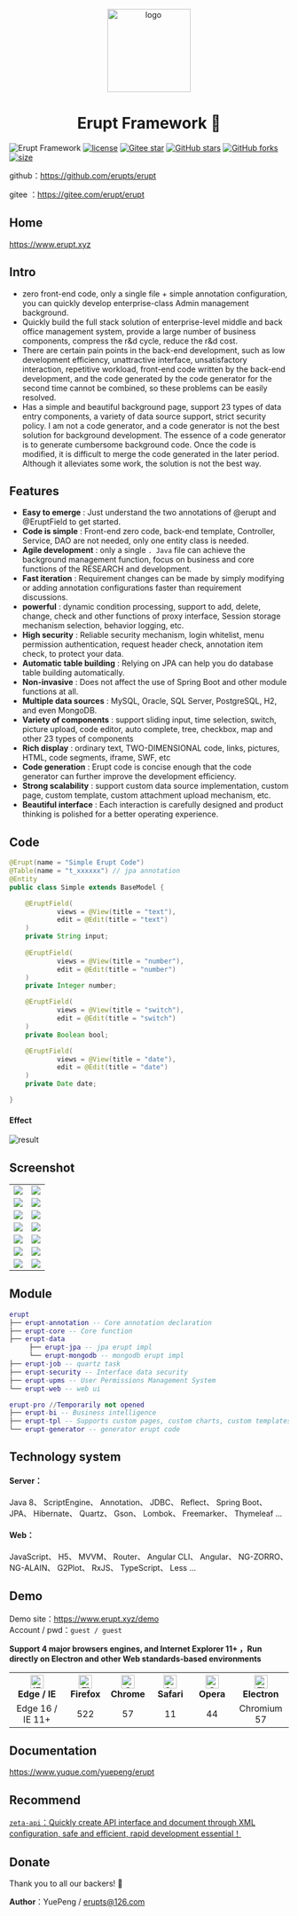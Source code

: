 <p align="center"><img src="./erupt-web/src/main/resources/public/erupt.svg" height="150" alt="logo"/></p>
<h1 align="center"> Erupt Framework 🚀 </h1>

![Erupt Framework](https://img.shields.io/badge/Erupt-Framework-brightgreen)
[![license](https://img.shields.io/badge/license-Apache%202-blue)](./LICENSE)
[![Gitee star](https://gitee.com/erupt/erupt-site/badge/star.svg?theme=dark)](https://gitee.com/erupt/erupt)
[![GitHub stars](https://img.shields.io/github/stars/erupts/erupt?style=social)](https://github.com/erupts/erupt)
[![GitHub forks](https://img.shields.io/github/forks/erupts/erupt?style=social)](https://github.com/erupts/erupt)
[![size](https://img.shields.io/github/repo-size/erupts/erupt)](./)  

github：https://github.com/erupts/erupt  

gitee ：https://gitee.com/erupt/erupt  

## Home
https://www.erupt.xyz

## Intro
+ zero front-end code, only a single file + simple annotation configuration, you can quickly develop enterprise-class Admin management background.
+ Quickly build the full stack solution of enterprise-level middle and back office management system, provide a large number of business components, compress the r&d cycle, reduce the r&d cost.
+ There are certain pain points in the back-end development, such as low development efficiency, unattractive interface, unsatisfactory interaction, repetitive workload, front-end code written by the back-end development, and the code generated by the code generator for the second time cannot be combined, so these problems can be easily resolved.
+ Has a simple and beautiful background page, support 23 types of data entry components, a variety of data source support, strict security policy.
I am not a code generator, and a code generator is not the best solution for background development. The essence of a code generator is to generate cumbersome background code. Once the code is modified, it is difficult to merge the code generated in the later period. Although it alleviates some work, the solution is not the best way.

## Features
+ **Easy to emerge** : Just understand the two annotations of @erupt and @EruptField to get started.
+ **Code is simple** : Front-end zero code, back-end template, Controller, Service, DAO are not needed, only one entity class is needed.
+ **Agile development** : only a single `. Java` file can achieve the background management function, focus on business and core functions of the RESEARCH and development.
+ **Fast iteration** : Requirement changes can be made by simply modifying or adding annotation configurations faster than requirement discussions.
+ **powerful** : dynamic condition processing, support to add, delete, change, check and other functions of proxy interface, Session storage mechanism selection, behavior logging, etc.
+ **High security** : Reliable security mechanism, login whitelist, menu permission authentication, request header check, annotation item check, to protect your data.
+ **Automatic table building** : Relying on JPA can help you do database table building automatically.
+ **Non-invasive** : Does not affect the use of Spring Boot and other module functions at all.
+ **Multiple data sources** : MySQL, Oracle, SQL Server, PostgreSQL, H2, and even MongoDB.
+ **Variety of components** : support sliding input, time selection, switch, picture upload, code editor, auto complete, tree, checkbox, map and other 23 types of components
+ **Rich display** : ordinary text, TWO-DIMENSIONAL code, links, pictures, HTML, code segments, iframe, SWF, etc
+ **Code generation** : Erupt code is concise enough that the code generator can further improve the development efficiency.
+ **Strong scalability** : support custom data source implementation, custom page, custom template, custom attachment upload mechanism, etc.
+ **Beautiful interface** : Each interaction is carefully designed and product thinking is polished for a better operating experience.

## Code
``` java
@Erupt(name = "Simple Erupt Code")
@Table(name = "t_xxxxxx") // jpa annotation
@Entity
public class Simple extends BaseModel {

    @EruptField(
            views = @View(title = "text"),
            edit = @Edit(title = "text")
    )
    private String input;
    
    @EruptField(
            views = @View(title = "number"),
            edit = @Edit(title = "number")
    )
    private Integer number;

    @EruptField(
            views = @View(title = "switch"),
            edit = @Edit(title = "switch")
    )
    private Boolean bool;

    @EruptField(
            views = @View(title = "date"),
            edit = @Edit(title = "date")
    )
    private Date date;

}
```
#### Effect
![result](readme/simple.gif)

## Screenshot
<table>
    <tr>
        <td><img src="readme/login.png"/></td>
        <td><img src="readme/home.png"/></td>
    </tr>
    <tr>
        <td><img src="readme/role.png"/></td>
        <td><img src="readme/log.png"/></td>
    </tr>
    <tr>
        <td><img src="readme/code.png"/></td>
        <td><img src="readme/job.png"/></td>
    </tr>
    <tr>
        <td><img src="readme/tpl.png"/></td>
        <td><img src="readme/complex.png"/></td>
    </tr>
    <tr>
        <td><img src="readme/goods.png"/></td>
        <td><img src="readme/chart.png"/></td>
    </tr>
    <tr>
        <td><img src="readme/component.png"/></td>
        <td><img src="readme/component-edit.png"/></td>
    </tr>
    <tr>
        <td><img src="readme/bi.png"/></td>
        <td><img src="readme/bi2.png"/></td>
    </tr>
</table>


## Module
```lua
erupt
├── erupt-annotation -- Core annotation declaration
├── erupt-core -- Core function
├── erupt-data
     ├── erupt-jpa -- jpa erupt impl
     └── erupt-mongodb -- mongodb erupt impl
├── erupt-job -- quartz task
├── erupt-security -- Interface data security
├── erupt-upms -- User Permissions Management System
└── erupt-web -- web ui

erupt-pro //Temporarily not opened
├── erupt-bi -- Business intelligence
├── erupt-tpl -- Supports custom pages, custom charts, custom templates and other functions in restraint，Template engine support：freemarker/thymeleaf/H5
└── erupt-generator -- generator erupt code
```

## Technology system
####  Server：
Java 8、 ScriptEngine、 Annotation、 JDBC、 Reflect、 Spring Boot、 JPA、 Hibernate、 Quartz、 Gson、 Lombok、 Freemarker、 Thymeleaf ...

#### Web：
JavaScript、 H5、 MVVM、 Router、 Angular CLI、 Angular、 NG-ZORRO、 NG-ALAIN、 G2Plot、 RxJS、 TypeScript、 Less ...


##  Demo
Demo site：https://www.erupt.xyz/demo  
Account / pwd：`guest / guest`

**Support 4 major browsers engines, and Internet Explorer 11+ ，Run directly on Electron and other Web standards-based environments**

<table>
    <tr>
        <th width="20%" align="center"><img src="https://cdn.jsdelivr.net/gh/alrra/browser-logos/src/edge/edge_48x48.png" alt="IE / Edge" width="24px" height="24px" /> <br> Edge / IE </th>
        <th width="15%" align="center"><img src="https://cdn.jsdelivr.net/gh/alrra/browser-logos/src/firefox/firefox_48x48.png" alt="Firefox" width="24px" height="24px" /><br> Firefox </th>
        <th width="15%" align="center"><img src="https://cdn.jsdelivr.net/gh/alrra/browser-logos/src/chrome/chrome_48x48.png" alt="Chrome" width="24px" height="24px" /> <br> Chrome </th>
        <th width="15%" align="center"><img src="https://cdn.jsdelivr.net/gh/alrra/browser-logos/src/safari/safari_48x48.png" alt="Safari" width="24px" height="24px" /> <br> Safari </th>
        <th width="15%" align="center"><img src="https://cdn.jsdelivr.net/gh/alrra/browser-logos/src/opera/opera_48x48.png" alt="Opera" width="24px" height="24px" /> <br> Opera </th>
        <th width="20%" align="center"><img src="https://cdn.jsdelivr.net/gh/alrra/browser-logos/src/electron/electron_48x48.png" alt="Electron" width="24px" height="24px" /> <br> Electron </th>
    </tr>
    <tr>
        <td align="center">Edge 16 / IE 11+</td>
        <td align="center">522</td>
        <td align="center">57</td>
        <td align="center">11</td>
        <td align="center">44</td>
        <td align="center">Chromium 57</td>
    </tr>
</table>

## Documentation
https://www.yuque.com/yuepeng/erupt

## Recommend
[`zeta-api`：Quickly create API interface and document through XML configuration, safe and efficient, rapid development essential！](https://github.com/erupts/zeta-api)

## Donate
Thank you to all our backers! 🙏

**Author**：YuePeng / erupts@126.com
